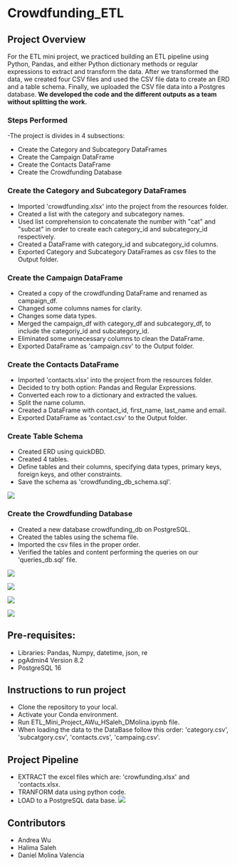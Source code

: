 # Crowdfunding_ETL

## Project Overview
For the ETL mini project, we practiced building an ETL pipeline using Python, Pandas, and either Python dictionary methods or regular expressions to extract and transform the data. After we transformed the data, we created four CSV files and used the CSV file data to create an ERD and a table schema. Finally, we uploaded the CSV file data into a Postgres database.
**We developed the code and the different outputs as a team without splitting the work.**

### Steps Performed
-The project is divides in 4 subsections:
- Create the Category and Subcategory DataFrames
- Create the Campaign DataFrame
- Create the Contacts DataFrame
- Create the Crowdfunding Database

### Create the Category and Subcategory DataFrames
- Imported 'crowdfunding.xlsx' into the project from the resources folder.
- Created a list with the category and subcategory names.
- Used list comprehension to concatenate the number with "cat" and "subcat" in order to create each category_id and subcategory_id respectively.
- Created a DataFrame with category_id and subcategory_id columns.
- Exported Category and Subcategory DataFrames as csv files to the Output folder.

### Create the Campaign DataFrame
- Created a copy of the crowdfunding DataFrame and renamed as campaign_df.
- Changed some columns names for clarity.
- Changes some data types.
- Merged the campaign_df with category_df and subcategory_df, to include the categoriy_id and subcategory_id.
- Eliminated some unnecessary columns to clean the DataFrame.
- Exported DataFrame as 'campaign.csv' to the Output folder.

### Create the Contacts DataFrame
- Imported 'contacts.xlsx' into the project from the resources folder.
- Decided to try both option: Pandas and Regular Expressions.
- Converted each row to a dictionary and extracted the values.
- Split the name column.
- Created a DataFrame with contact_id, first_name, last_name and email.
- Exported DataFrame as 'contact.csv' to the Output folder.

### Create Table Schema
- Created ERD using quickDBD.
- Created 4 tables.
- Define tables and their columns, specifying data types, primary keys, foreign keys, and other constraints.
- Save the schema as 'crowdfunding_db_schema.sql'.

![](Output/crowdfundingERD.png)

### Create the Crowdfunding Database
- Created a new database crowdfunding_db on PostgreSQL.
- Created the tables using the schema file.
- Imported the csv files in the proper order.
- Verified the tables and content performing the queries on our 'queries_db.sql' file.

![](Output/category_query.png)

![](Output/subcategory_query.png)

![](Output/contacts_query.png)

![](Output/campaign_query.png)

## Pre-requisites:
- Libraries: Pandas, Numpy, datetime, json, re
- pgAdmin4 Version 8.2
- PostgreSQL 16

## Instructions to run project
- Clone the repository to your local.
- Activate your Conda environment.
- Run ETL_Mini_Project_AWu_HSaleh_DMolina.ipynb file.
- When loading the data to the DataBase follow this order: 'category.csv', 'subcatgory.csv', 'contacts.cvs', 'campaing.csv'.

## Project Pipeline
- EXTRACT the excel files which are: 'crowfunding.xlsx' and 'contacts.xlsx.
- TRANFORM data using python code.
- LOAD to a PostgreSQL data base.
![](Output/pipeline.png)

## Contributors
- Andrea Wu
- Halima Saleh
- Daniel Molina Valencia